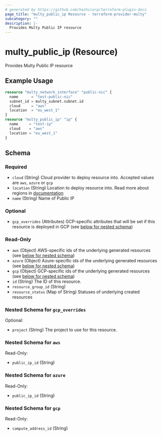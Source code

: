 ```yaml
---
# generated by https://github.com/hashicorp/terraform-plugin-docs
page_title: "multy_public_ip Resource - terraform-provider-multy"
subcategory: ""
description: |-
  Provides Multy Public IP resource
---
```


# multy_public_ip (Resource)

Provides Multy Public IP resource

## Example Usage

```terraform
resource "multy_network_interface" "public-nic" {
  name      = "test-public-nic"
  subnet_id = multy_subnet.subnet.id
  cloud     = "aws"
  location  = "eu_west_1"
}
resource "multy_public_ip" "ip" {
  name     = "test-ip"
  cloud    = "aws"
  location = "eu_west_1"
}
```

<!-- schema generated by tfplugindocs -->
## Schema

### Required

- `cloud` (String) Cloud provider to deploy resource into. Accepted values are `aws`, `azure` or `gcp`
- `location` (String) Location to deploy resource into. Read more about regions in [documentation](https://docs.multy.dev/regions)
- `name` (String) Name of Public IP

### Optional

- `gcp_overrides` (Attributes) GCP-specific attributes that will be set if this resource is deployed in GCP (see [below for nested schema](#nestedatt--gcp_overrides))

### Read-Only

- `aws` (Object) AWS-specific ids of the underlying generated resources (see [below for nested schema](#nestedatt--aws))
- `azure` (Object) Azure-specific ids of the underlying generated resources (see [below for nested schema](#nestedatt--azure))
- `gcp` (Object) GCP-specific ids of the underlying generated resources (see [below for nested schema](#nestedatt--gcp))
- `id` (String) The ID of this resource.
- `resource_group_id` (String)
- `resource_status` (Map of String) Statuses of underlying created resources

<a id="nestedatt--gcp_overrides"></a>
### Nested Schema for `gcp_overrides`

Optional:

- `project` (String) The project to use for this resource.


<a id="nestedatt--aws"></a>
### Nested Schema for `aws`

Read-Only:

- `public_ip_id` (String)


<a id="nestedatt--azure"></a>
### Nested Schema for `azure`

Read-Only:

- `public_ip_id` (String)


<a id="nestedatt--gcp"></a>
### Nested Schema for `gcp`

Read-Only:

- `compute_address_id` (String)


